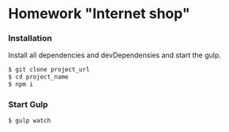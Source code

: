 # Homework "Internet shop"

### Installation
Install all dependencies and devDependensies and start the gulp.
```sh
$ git clone project_url
$ cd project_name
$ npm i
```

### Start Gulp
```sh
$ gulp watch
```